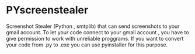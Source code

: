 # PYscreenstealer
Screenshot Stealer (Python , smtplib) that can send screenshots to your gmail account.
To let your code connect to your gmail account , you have to give permission to work with 
unreliable proggrams.
If you want to convert  your code from .py to .exe you can use pyinstaller for this purpose.
